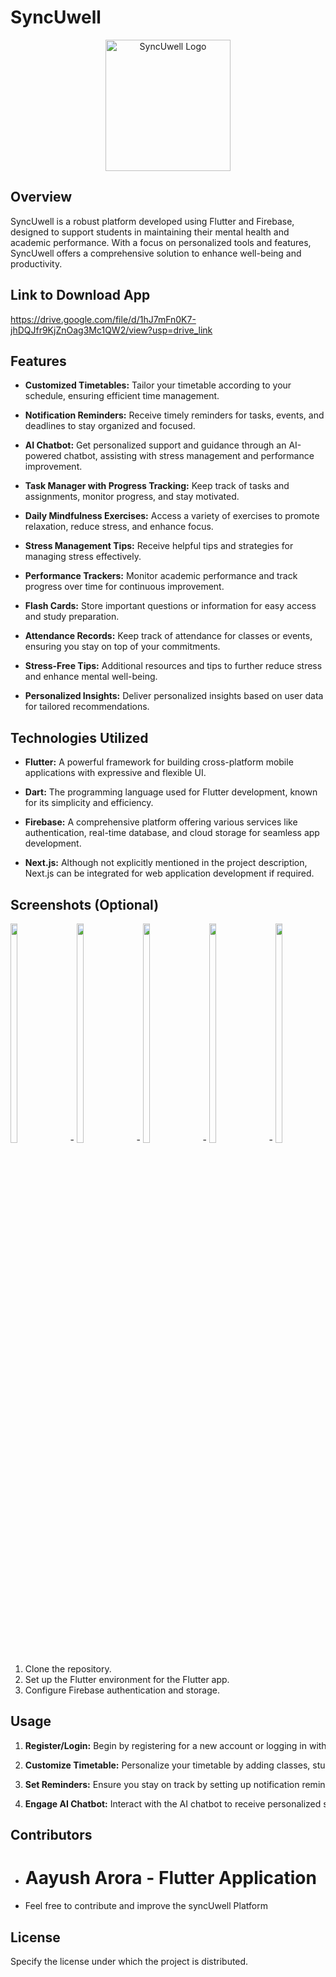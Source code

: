 # SyncUwell

<p align="center">
 <a href="https://freeimage.host/i/JNqHBOF"><img src="https://iili.io/JNqHBOF.md.png" alt="SyncUwell Logo" width="200" height="210"></a>
</p>

## Overview
SyncUwell is a robust platform developed using Flutter and Firebase, designed to support students in maintaining their mental health and academic performance. With a focus on personalized tools and features, SyncUwell offers a comprehensive solution to enhance well-being and productivity.

## Link to Download App
https://drive.google.com/file/d/1hJ7mFn0K7-jhDQJfr9KjZnOag3Mc1QW2/view?usp=drive_link

## Features

- **Customized Timetables:** Tailor your timetable according to your schedule, ensuring efficient time management.

- **Notification Reminders:** Receive timely reminders for tasks, events, and deadlines to stay organized and focused.

- **AI Chatbot:** Get personalized support and guidance through an AI-powered chatbot, assisting with stress management and performance improvement.

- **Task Manager with Progress Tracking:** Keep track of tasks and assignments, monitor progress, and stay motivated.

- **Daily Mindfulness Exercises:** Access a variety of exercises to promote relaxation, reduce stress, and enhance focus.

- **Stress Management Tips:** Receive helpful tips and strategies for managing stress effectively.

- **Performance Trackers:** Monitor academic performance and track progress over time for continuous improvement.

- **Flash Cards:** Store important questions or information for easy access and study preparation.

- **Attendance Records:** Keep track of attendance for classes or events, ensuring you stay on top of your commitments.

- **Stress-Free Tips:** Additional resources and tips to further reduce stress and enhance mental well-being.

- **Personalized Insights:** Deliver personalized insights based on user data for tailored recommendations.

## Technologies Utilized

- **Flutter:** A powerful framework for building cross-platform mobile applications with expressive and flexible UI.

- **Dart:** The programming language used for Flutter development, known for its simplicity and efficiency.

- **Firebase:** A comprehensive platform offering various services like authentication, real-time database, and cloud storage for seamless app development.

- **Next.js:** Although not explicitly mentioned in the project description, Next.js can be integrated for web application development if required.

## Screenshots (Optional)

<div style="white-space: nowrap; overflow-x: auto; overflow-y: hidden; width: 100%; display: inline-block;">
   <img src="https://iili.io/JNqdiiJ.md.jpg" alt="Screenshot 1" style="width: 15%; height: 30%; margin-right: 20px; display: inline-block;">-
    <img src="https://iili.io/JNq2qRS.md.jpg" alt="Screenshot 2" style="width: 15%; height: 30%; margin-right: 20px; display: inline-block;">-
    <img src="https://iili.io/JNq3n7p.md.jpg" alt="Screenshot 3" style="width: 15%; height: 30%; margin-right: 20px; display: inline-block;">-
   <img src="https://iili.io/JNq3RBs.md.jpg" alt="Screenshot 4" style="width: 15%; height: 30%; margin-right: 20px; display: inline-block;">-
  <img src="https://iili.io/JNq3cYl.md.jpg" alt="Screenshot 5" style="width: 15%; height: 30%;margin-right: 20px; display: inline-block;">-
    <img src="https://iili.io/JNq3w3x.md.jpg" alt="Screenshot 6" style="width: 15%; height: 30%; margin-right: 20px; display: inline-block;">-
     <img src="https://iili.io/JNq38j1.md.jpg" alt="Screenshot 7" style="width: 15%; height: 30%; margin-right: 20px; display: inline-block;">-
     <img src="https://iili.io/JNqFI8Q.md.jpg" alt="Screenshot 8" style="width: 15%; height: 30%; margin-right: 20px; display: inline-block;">-
    <img src="https://iili.io/JNqFjoX.md.jpg" alt="Screenshot 9" style="width: 15%; height: 30%; margin-right: 20px; display: inline-block;">-
       <img src="https://iili.io/JNqFUR2.md.jpg" alt="Screenshot 10" style="width: 15%; height: 30%; margin-right: 20px; display: inline-block;">-
     <img src="https://iili.io/JNqFLKb.md.jpg" alt="Screenshot 11" style="width: 15%; height: 30%; margin-right: 20px; display: inline-block;">-
  <img src="https://iili.io/JNqKCbI.md.jpg" alt="Screenshot 12" style="width: 15%; height: 30%; margin-right: 20px; display: inline-block;">-
   <img src="https://iili.io/JNqKzsn.md.jpg" alt="Screenshot 13" style="width: 15%; height: 30%; margin-right: 20px; display: inline-block;">-
   <img src="https://iili.io/JNqKQLX.md.jpg" alt="Screenshot 14" style="width: 15%; height: 30%; margin-right: 20px; display: inline-block;">-
   <img src="https://iili.io/JNqKp2f.md.jpg" alt="Screenshot 15" style="width: 15%; height: 30%; margin-right: 20px; display: inline-block;">
## Installation

1. Clone the repository.
2. Set up the Flutter environment for the Flutter app.
3. Configure Firebase authentication and storage.

## Usage

1. **Register/Login:** Begin by registering for a new account or logging in with existing credentials to access SyncUwell's features.

2. **Customize Timetable:** Personalize your timetable by adding classes, study sessions, and other commitments to better manage your time.

3. **Set Reminders:** Ensure you stay on track by setting up notification reminders for important tasks, assignments, and events.

4. **Engage AI Chatbot:** Interact with the AI chatbot to receive personalized support, guidance on stress management, productivity tips, and answers to your questions.


## Contributors

- # Aayush Arora - Flutter Application
- Feel free to contribute and improve the syncUwell Platform

## License

Specify the license under which the project is distributed.
